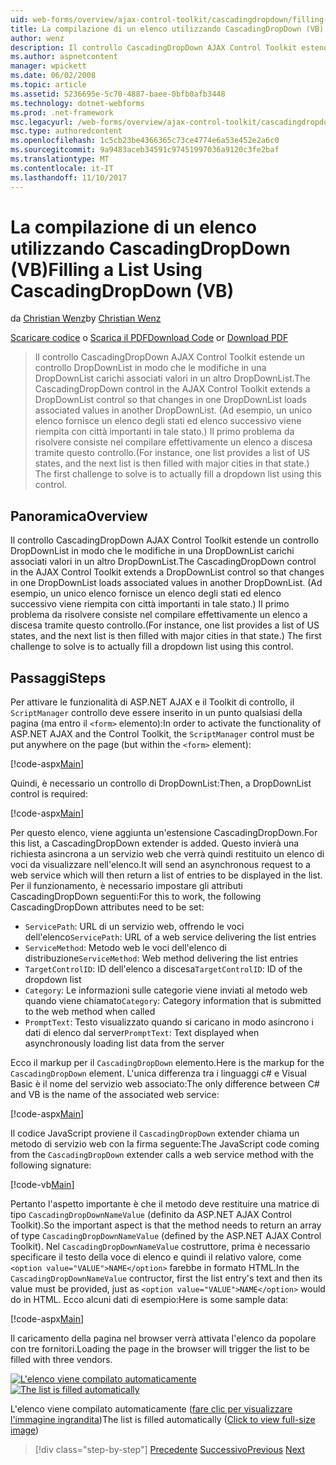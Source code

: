 ```yaml
---
uid: web-forms/overview/ajax-control-toolkit/cascadingdropdown/filling-a-list-using-cascadingdropdown-vb
title: La compilazione di un elenco utilizzando CascadingDropDown (VB) | Documenti Microsoft
author: wenz
description: Il controllo CascadingDropDown AJAX Control Toolkit estende un controllo DropDownList in modo che le modifiche in una DropDownList carichi associati valori in anoth...
ms.author: aspnetcontent
manager: wpickett
ms.date: 06/02/2008
ms.topic: article
ms.assetid: 5236695e-5c70-4887-baee-0bfb0afb3448
ms.technology: dotnet-webforms
ms.prod: .net-framework
msc.legacyurl: /web-forms/overview/ajax-control-toolkit/cascadingdropdown/filling-a-list-using-cascadingdropdown-vb
msc.type: authoredcontent
ms.openlocfilehash: 1c5cb23be4366365c73ce4774e6a53e452e2a6c0
ms.sourcegitcommit: 9a9483aceb34591c97451997036a9120c3fe2baf
ms.translationtype: MT
ms.contentlocale: it-IT
ms.lasthandoff: 11/10/2017
---
```

<a name="filling-a-list-using-cascadingdropdown-vb"></a><span data-ttu-id="cd59a-103">La compilazione di un elenco utilizzando CascadingDropDown (VB)</span><span class="sxs-lookup"><span data-stu-id="cd59a-103">Filling a List Using CascadingDropDown (VB)</span></span>
====================
<span data-ttu-id="cd59a-104">da [Christian Wenz](https://github.com/wenz)</span><span class="sxs-lookup"><span data-stu-id="cd59a-104">by [Christian Wenz](https://github.com/wenz)</span></span>

<span data-ttu-id="cd59a-105">[Scaricare codice](http://download.microsoft.com/download/9/0/7/907760b1-2c60-4f81-aeb6-ca416a573b0d/cascadingdropdown0.vb.zip) o [Scarica il PDF](http://download.microsoft.com/download/2/d/c/2dc10e34-6983-41d4-9c08-f78f5387d32b/cascadingdropdown0VB.pdf)</span><span class="sxs-lookup"><span data-stu-id="cd59a-105">[Download Code](http://download.microsoft.com/download/9/0/7/907760b1-2c60-4f81-aeb6-ca416a573b0d/cascadingdropdown0.vb.zip) or [Download PDF](http://download.microsoft.com/download/2/d/c/2dc10e34-6983-41d4-9c08-f78f5387d32b/cascadingdropdown0VB.pdf)</span></span>

> <span data-ttu-id="cd59a-106">Il controllo CascadingDropDown AJAX Control Toolkit estende un controllo DropDownList in modo che le modifiche in una DropDownList carichi associati valori in un altro DropDownList.</span><span class="sxs-lookup"><span data-stu-id="cd59a-106">The CascadingDropDown control in the AJAX Control Toolkit extends a DropDownList control so that changes in one DropDownList loads associated values in another DropDownList.</span></span> <span data-ttu-id="cd59a-107">(Ad esempio, un unico elenco fornisce un elenco degli stati ed elenco successivo viene riempita con città importanti in tale stato.) Il primo problema da risolvere consiste nel compilare effettivamente un elenco a discesa tramite questo controllo.</span><span class="sxs-lookup"><span data-stu-id="cd59a-107">(For instance, one list provides a list of US states, and the next list is then filled with major cities in that state.) The first challenge to solve is to actually fill a dropdown list using this control.</span></span>


## <a name="overview"></a><span data-ttu-id="cd59a-108">Panoramica</span><span class="sxs-lookup"><span data-stu-id="cd59a-108">Overview</span></span>

<span data-ttu-id="cd59a-109">Il controllo CascadingDropDown AJAX Control Toolkit estende un controllo DropDownList in modo che le modifiche in una DropDownList carichi associati valori in un altro DropDownList.</span><span class="sxs-lookup"><span data-stu-id="cd59a-109">The CascadingDropDown control in the AJAX Control Toolkit extends a DropDownList control so that changes in one DropDownList loads associated values in another DropDownList.</span></span> <span data-ttu-id="cd59a-110">(Ad esempio, un unico elenco fornisce un elenco degli stati ed elenco successivo viene riempita con città importanti in tale stato.) Il primo problema da risolvere consiste nel compilare effettivamente un elenco a discesa tramite questo controllo.</span><span class="sxs-lookup"><span data-stu-id="cd59a-110">(For instance, one list provides a list of US states, and the next list is then filled with major cities in that state.) The first challenge to solve is to actually fill a dropdown list using this control.</span></span>

## <a name="steps"></a><span data-ttu-id="cd59a-111">Passaggi</span><span class="sxs-lookup"><span data-stu-id="cd59a-111">Steps</span></span>

<span data-ttu-id="cd59a-112">Per attivare le funzionalità di ASP.NET AJAX e il Toolkit di controllo, il `ScriptManager` controllo deve essere inserito in un punto qualsiasi della pagina (ma entro il `<form>` elemento):</span><span class="sxs-lookup"><span data-stu-id="cd59a-112">In order to activate the functionality of ASP.NET AJAX and the Control Toolkit, the `ScriptManager` control must be put anywhere on the page (but within the `<form>` element):</span></span>

[!code-aspx[Main](filling-a-list-using-cascadingdropdown-vb/samples/sample1.aspx)]

<span data-ttu-id="cd59a-113">Quindi, è necessario un controllo di DropDownList:</span><span class="sxs-lookup"><span data-stu-id="cd59a-113">Then, a DropDownList control is required:</span></span>

[!code-aspx[Main](filling-a-list-using-cascadingdropdown-vb/samples/sample2.aspx)]

<span data-ttu-id="cd59a-114">Per questo elenco, viene aggiunta un'estensione CascadingDropDown.</span><span class="sxs-lookup"><span data-stu-id="cd59a-114">For this list, a CascadingDropDown extender is added.</span></span> <span data-ttu-id="cd59a-115">Questo invierà una richiesta asincrona a un servizio web che verrà quindi restituito un elenco di voci da visualizzare nell'elenco.</span><span class="sxs-lookup"><span data-stu-id="cd59a-115">It will send an asynchronous request to a web service which will then return a list of entries to be displayed in the list.</span></span> <span data-ttu-id="cd59a-116">Per il funzionamento, è necessario impostare gli attributi CascadingDropDown seguenti:</span><span class="sxs-lookup"><span data-stu-id="cd59a-116">For this to work, the following CascadingDropDown attributes need to be set:</span></span>

- <span data-ttu-id="cd59a-117">`ServicePath`: URL di un servizio web, offrendo le voci dell'elenco</span><span class="sxs-lookup"><span data-stu-id="cd59a-117">`ServicePath`: URL of a web service delivering the list entries</span></span>
- <span data-ttu-id="cd59a-118">`ServiceMethod`: Metodo web le voci dell'elenco di distribuzione</span><span class="sxs-lookup"><span data-stu-id="cd59a-118">`ServiceMethod`: Web method delivering the list entries</span></span>
- <span data-ttu-id="cd59a-119">`TargetControlID`: ID dell'elenco a discesa</span><span class="sxs-lookup"><span data-stu-id="cd59a-119">`TargetControlID`: ID of the dropdown list</span></span>
- <span data-ttu-id="cd59a-120">`Category`: Le informazioni sulle categorie viene inviati al metodo web quando viene chiamato</span><span class="sxs-lookup"><span data-stu-id="cd59a-120">`Category`: Category information that is submitted to the web method when called</span></span>
- <span data-ttu-id="cd59a-121">`PromptText`: Testo visualizzato quando si caricano in modo asincrono i dati di elenco dal server</span><span class="sxs-lookup"><span data-stu-id="cd59a-121">`PromptText`: Text displayed when asynchronously loading list data from the server</span></span>

<span data-ttu-id="cd59a-122">Ecco il markup per il `CascadingDropDown` elemento.</span><span class="sxs-lookup"><span data-stu-id="cd59a-122">Here is the markup for the `CascadingDropDown` element.</span></span> <span data-ttu-id="cd59a-123">L'unica differenza tra i linguaggi c# e Visual Basic è il nome del servizio web associato:</span><span class="sxs-lookup"><span data-stu-id="cd59a-123">The only difference between C# and VB is the name of the associated web service:</span></span>

[!code-aspx[Main](filling-a-list-using-cascadingdropdown-vb/samples/sample3.aspx)]

<span data-ttu-id="cd59a-124">Il codice JavaScript proviene il `CascadingDropDown` extender chiama un metodo di servizio web con la firma seguente:</span><span class="sxs-lookup"><span data-stu-id="cd59a-124">The JavaScript code coming from the `CascadingDropDown` extender calls a web service method with the following signature:</span></span>

[!code-vb[Main](filling-a-list-using-cascadingdropdown-vb/samples/sample4.vb)]

<span data-ttu-id="cd59a-125">Pertanto l'aspetto importante è che il metodo deve restituire una matrice di tipo `CascadingDropDownNameValue` (definito da ASP.NET AJAX Control Toolkit).</span><span class="sxs-lookup"><span data-stu-id="cd59a-125">So the important aspect is that the method needs to return an array of type `CascadingDropDownNameValue` (defined by the ASP.NET AJAX Control Toolkit).</span></span> <span data-ttu-id="cd59a-126">Nel `CascadingDropDownNameValue` costruttore, prima è necessario specificare il testo della voce di elenco e quindi il relativo valore, come `<option value="VALUE">NAME</option>` farebbe in formato HTML.</span><span class="sxs-lookup"><span data-stu-id="cd59a-126">In the `CascadingDropDownNameValue` contructor, first the list entry's text and then its value must be provided, just as `<option value="VALUE">NAME</option>` would do in HTML.</span></span> <span data-ttu-id="cd59a-127">Ecco alcuni dati di esempio:</span><span class="sxs-lookup"><span data-stu-id="cd59a-127">Here is some sample data:</span></span>

[!code-aspx[Main](filling-a-list-using-cascadingdropdown-vb/samples/sample5.aspx)]

<span data-ttu-id="cd59a-128">Il caricamento della pagina nel browser verrà attivata l'elenco da popolare con tre fornitori.</span><span class="sxs-lookup"><span data-stu-id="cd59a-128">Loading the page in the browser will trigger the list to be filled with three vendors.</span></span>


<span data-ttu-id="cd59a-129">[![L'elenco viene compilato automaticamente](filling-a-list-using-cascadingdropdown-vb/_static/image2.png)](filling-a-list-using-cascadingdropdown-vb/_static/image1.png)</span><span class="sxs-lookup"><span data-stu-id="cd59a-129">[![The list is filled automatically](filling-a-list-using-cascadingdropdown-vb/_static/image2.png)](filling-a-list-using-cascadingdropdown-vb/_static/image1.png)</span></span>

<span data-ttu-id="cd59a-130">L'elenco viene compilato automaticamente ([fare clic per visualizzare l'immagine ingrandita](filling-a-list-using-cascadingdropdown-vb/_static/image3.png))</span><span class="sxs-lookup"><span data-stu-id="cd59a-130">The list is filled automatically ([Click to view full-size image](filling-a-list-using-cascadingdropdown-vb/_static/image3.png))</span></span>

>[!div class="step-by-step"]
<span data-ttu-id="cd59a-131">[Precedente](using-auto-postback-with-cascadingdropdown-cs.md)
[Successivo](using-cascadingdropdown-with-a-database-vb.md)</span><span class="sxs-lookup"><span data-stu-id="cd59a-131">[Previous](using-auto-postback-with-cascadingdropdown-cs.md)
[Next](using-cascadingdropdown-with-a-database-vb.md)</span></span>
